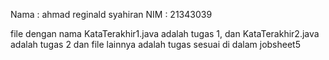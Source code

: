 Nama : ahmad reginald syahiran
NIM  : 21343039

file dengan nama KataTerakhir1.java adalah tugas 1, dan KataTerakhir2.java adalah tugas 2
dan file lainnya adalah tugas sesuai di dalam jobsheet5
